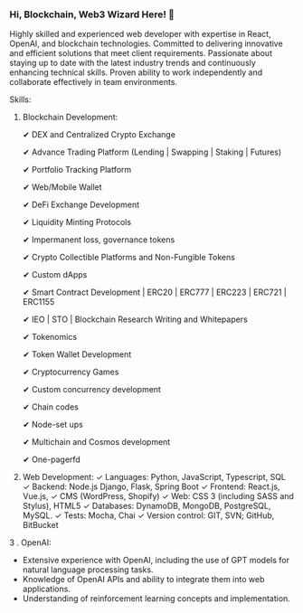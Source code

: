 ### Hi, Blockchain, Web3 Wizard Here! 👋

Highly skilled and experienced web developer with expertise in React, OpenAI, and blockchain technologies. Committed to delivering innovative and efficient solutions that meet client requirements. Passionate about staying up to date with the latest industry trends and continuously enhancing technical skills. Proven ability to work independently and collaborate effectively in team environments.


Skills:

1. Blockchain Development:
   
   ✔ DEX and Centralized Crypto Exchange
   
   ✔ Advance Trading Platform (Lending | Swapping | Staking | Futures)
   
   ✔ Portfolio Tracking Platform
   
   ✔ Web/Mobile Wallet
   
   ✔ DeFi Exchange Development
   
   ✔ Liquidity Minting Protocols
   
   ✔ Impermanent loss, governance tokens
   
   ✔ Crypto Collectible Platforms and Non-Fungible Tokens
   
   ✔ Custom dApps
   
   ✔ Smart Contract Development | ERC20 | ERC777 | ERC223 | ERC721 | ERC1155
   
   ✔ IEO | STO | Blockchain Research Writing and Whitepapers
   
   ✔ Tokenomics
   
   ✔ Token Wallet Development

   ✔ Cryptocurrency Games

   ✔ Custom concurrency development

   ✔ Chain codes

   ✔ Node-set ups

   ✔ Multichain and Cosmos development

   ✔ One-pagerfd

3. Web Development:
   ✓ Languages: Python, JavaScript, Typescript, SQL
   ✓ Backend: Node.js Django, Flask, Spring Boot
   ✓ Frontend: React.js, Vue.js,
   ✓ CMS (WordPress, Shopify)
   ✓ Web: CSS 3 (including SASS and Stylus), HTML5
   ✓ Databases: DynamoDB, MongoDB, PostgreSQL, MySQL.
   ✓ Tests: Mocha, Chai
   ✓ Version control: GIT, SVN; GitHub, BitBucket

   
3 . OpenAI:
  - Extensive experience with OpenAI, including the use of GPT models for natural language processing tasks.
  - Knowledge of OpenAI APIs and ability to integrate them into web applications.
  - Understanding of reinforcement learning concepts and implementation.
<!--
**Del-Sarto/Del-Sarto** is a ✨ _special_ ✨ repository because its `README.md` (this file) appears on your GitHub profile.
-->
